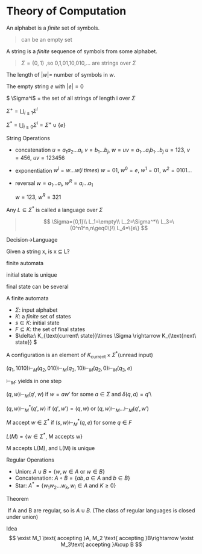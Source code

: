 # Theory of Computation

An alphabet is a *finite* set of symbols.

> can be an empty set

A string is a *finite* sequence of symbols from some alphabet.

>$\Sigma=\{0,1\}$  ,so 0,1,01,10,010,... are strings over $\Sigma$

The length of $|w |$= number of symbols in $w$.

The empty string $e$ with $|e|=0$

$ \Sigma^i$ = the set of all strings of length i over $\Sigma$

$\Sigma^+ = \bigcup_{i\geq 1}\Sigma^i$

$\Sigma^* = \bigcup_{i\geq 0}\Sigma^i=\Sigma^+ \cup\{e\}$



String Operations

- concatenation
  $u=a_1a_2...a_i, v=b_1...b_j,\ w=uv=a_1...a_ib_1...b_j$
  $u=123,\ v=456,\ uv=123456$

- exponentiation
  $w^i=w...w(i \ times)$
  $w=01,\ w^0=e,\ w^1=01,\ w^2=0101...$

- reversal
  $w=a_1...a_i,\ w^R=a_i...a_1$

  $w=123,\ w^R=321$

Any $L \subseteq \Sigma^*$ is called a language over $\Sigma$
>$$
>\Sigma={0,1}\\
>L_1=\empty\\
>L_2=\Sigma^*\\
>L_3=\{0^n1^n,n\geq0\}\\
>L_4=\{e\}
>$$

Decision->Language

Given a string x, is x $\subseteq$ L?



finite automata

initial state is unique

final state can be several

A finite automata

- $\Sigma$: input alphabet
- $K$: a *finite* set of states
- $s\in K$: initial state
- $F\subseteq K$: the set of final states
- $\delta:\ K_{\text{current\ state}}\times \Sigma \rightarrow K_{\text{next\ state}} $

A configuration is an element of $K_{\text{current}}\times \Sigma^*(\text{unread input})$

$(q_1,1010)\vdash_M(q_2,010)\vdash_M(q_3,10)\vdash_M(q_2,0)\vdash_M(q_3,e)$

$\vdash_M$: yields in one step

$(q,w)\vdash_M(q',w)$ if $w=aw'$ for some $a\in\Sigma$ and $\delta(q,a)=q'$\

$(q,w)\vdash_M^*(q',w)$ if $(q',w')=(q,w)$ or $(q,w)\vdash_M...\vdash_M(q',w')$

$M\ \text{accept} \ w\in\Sigma^*\  \text{if}\ (s,w)\vdash^*_M(q,e)\ \text{for some}\ q\in F$

$L(M)=\{w\in\Sigma^*,\ \text{M accepts w}\}$

M accepts L(M), and L(M) is unique



Regular Operations

- Union: $A\cup B=\{w,w\in A\ \text{or}\ w \in B\}$
- Concatenation: $A \circ B=\{ab, a\in A\  \text{and }b\in B\}$
- Star: $A^*=\{w_1w_2...w_k,w_i\in A\text{ and }K \geq 0\}$

Theorem

​	If A and B are regular, so is $A\cup B$. (The class of regular languages is closed under union)

Idea
$$
\exist M_1 \text{ accepting }A, M_2 \text{ accepting }B\rightarrow \exist M_3\text{ accepting }A\cup B
$$

